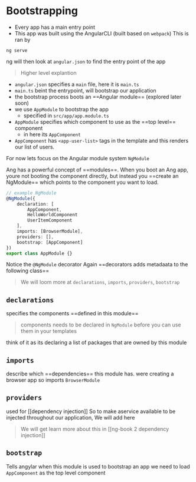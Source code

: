 # Bootstrapping

- Every app has a main entry point
- This app was built using the AngularCLI (built based on `webpack`)
This is ran by
```shell
ng serve
```

ng will then look at `angular.json` to find the entry point of the app
> Higher level explantion
- `angular.json` specifies a `main` file, here it is `main.ts`
- `main.ts` beint the entrypoint, will bootstrap our application
- the bootstrap process boots an ==Angular module== (explored later soon)
- we use `AppModule` to bootstrap the app
	- specified in `src/app/app.module.ts`
 - `AppModule` specifies which component to use as the ==top level== component
	 - in here its `AppComponent`
- `AppComponent` has `<app-user-list>` tags in the template and this renders our list of users.

For now lets focus on the Angular module system `NgModule`
 
Ang has a powerful concept of ==modules==.
When you boot an Ang app, youre not booting the component directly, but instead you ==create an NgModule== which points to the component you want to load.

```ts
// example NgModule
@NgModule({
	declaration: [
		AppComponent,
		HelloWorldComponent
		UserItemComponent
	],
	imports: [BrowserModule],
	providers: [],
	bootstrap: [AppComponent]
})
export class AppModule {}
```

Notice the `@NgModule` decorator 
Again ==decorators adds metadaata to the following class==

> We will loom more at `declarations`, `imports`, `providers`, `bootstrap`

## `declarations`
specifies the components ==defined in this module==
> components needs to be declared in `NgModule` before you can use them in your templates

think of it as its declaring a list of packages that are owned by this module

## `imports`
describe which ==dependencies== this module has.
were creating a browser app so imports `BrowserModule`

## `providers`
used for [[dependency injection]]
So to make  aservice available to be injected throughout our application, We will add here
> We will get learn more about this in [[ng-book 2 dependency injection]]

## `bootstrap`
 Tells angylar when this module is used to bootstrap an app
 we need to load `AppComponent` as the top level component


